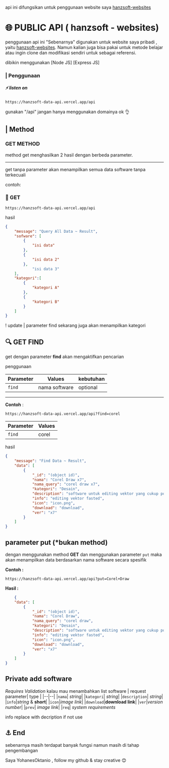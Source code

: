 <p>api ini difungsikan untuk penggunaan website saya <a href="">hanzsoft-websites</a></p>

# :globe_with_meridians:  PUBLIC API ( hanzsoft - websites)
penggunaan api ini "Sebenarnya" digunakan untuk website saya pribadi , yaitu <a href="">hanzsoft-websites</a>. Namun kalian juga bisa pakai untuk metode belajar atau ingin clone dan modifikasi sendiri untuk sebagai referensi.

dibikin menggunakan [Node JS] [Express JS]

### | Penggunaan

##### :zap: listen on

    https://hanzsoft-data-api.vercel.app/api

<red> gunakan "/api" jangan hanya menggunakan domainya ok <red> :ok_hand:

## | Method

### GET METHOD

method get menghasilkan 2 hasil dengan berbeda parameter.

---
get tanpa parameter akan menampilkan semua data software tanpa terkecuali

contoh:

### :page_with_curl: GET

    https://hanzsoft-data-api.vercel.app/api

hasil

```json
{
    "message": "Query All Data ~ Result",
    "sofware": [
        {
            "isi data"
        },
        {
            "isi data 2"
        },
            "isi data 3"
    ],
    "kategori":[
        {
            "kategori A"
        },
        {
            "kategori B"
        }
    ]
}
```
! update |  parameter find sekarang juga akan menampilkan kategori

## :mag: GET FIND
get dengan parameter **find** akan mengaktifkan pencarian

penggunaan

| Parameter | Values | kebutuhan
| --- | --- | --- |
|`find` | nama software | optional

---
**Contoh** :
    
    https://hanzsoft-data-api.vercel.app/api?find=corel

| Parameter | Values |
| --- | --- |
|`find`| corel


hasil

```json
{
    "message": "Find Data ~ Result",
    "data": [
        {
            "_id": "(object id)",
            "nama": "Corel Draw x7",
            "nama_query": "corel draw x7",
            "kategori": "Desain",
            "description": "software untuk editing vektor yang cukup populer",
            "info": "editing vektor fasted",
            "icon": "icon.png",
            "download": "download",
            "ver": "x7"
        }
    ]
}
```

## parameter put (*bukan method)

dengan menggunakan method **GET** dan menggunakan parameter `put` maka akan menampilkan data berdasarkan nama software secara spesifik

**Contoh :**

    https://hanzsoft-data-api.vercel.app/api?put=Corel+Draw

**Hasil :**
```json
    {
    "data": [
        {
            "_id": "(object id)",
            "nama": "Corel Draw",
            "nama_query": "corel draw",
            "kategori": "Desain",
            "description": "software untuk editing vektor yang cukup populer",
            "info": "editing vektor fasted",
            "icon": "icon.png",
            "download": "download",
            "ver": "x7"
        }
    ]
}
```

## Private add software

_Requires Validation_ kalau mau  menambahkan list software
| request parameter| type |
|--|--|
|`nama`| *string*|
|`kategori`| *string*|
|`description`| *string*|
|`info`|*string* & **short**|
|`icon`|*image link*|
|`download`|**download link**|
|`ver`|*version number*|
|`prev`| *image link*|
|`req`| *system requirements*

info replace with decription if not use

## :anchor: End

sebenarnya masih terdapat banyak fungsi namun masih di tahap pengembangan

Saya YohanesOktanio , follow my github & stay creative :blush:
